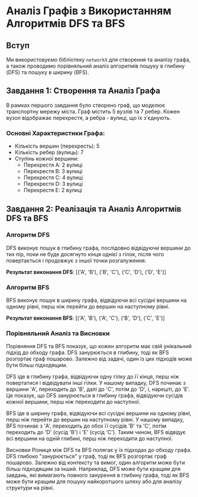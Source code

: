 # Аналіз Графів з Використанням Алгоритмів DFS та BFS

## Вступ
Ми використовуємо бібліотеку `networkX` для створення та аналізу графа, а також проводимо порівняльний аналіз алгоритмів пошуку в глибину (DFS) та пошуку в ширину (BFS).

## Завдання 1: Створення та Аналіз Графа

В рамках першого завдання було створено граф, що моделює транспортну мережу міста. Граф містить 5 вузлів та 7 ребер. Кожен вузол відображає перехрестя, а ребра - вулиці, що їх з'єднують.

### Основні Характеристики Графа:
- Кількість вершин (перехресть): 5
- Кількість ребер (вулиць): 7
- Ступінь кожної вершини:
  - Перехрестя A: 2 вулиці
  - Перехрестя B: 3 вулиці
  - Перехрестя C: 4 вулиці
  - Перехрестя D: 3 вулиці
  - Перехрестя E: 2 вулиці

## Завдання 2: Реалізація та Аналіз Алгоритмів DFS та BFS

### Алгоритм DFS
DFS виконує пошук в глибину графа, послідовно відвідуючи вершини до тих пір, поки не буде досягнуто кінця однієї з гілок, після чого повертається і продовжує з іншої точки розгалуження.

**Результат виконання DFS**: [('A', 'B'), ('B', 'C'), ('C', 'D'), ('D', 'E')]

### Алгоритм BFS
BFS виконує пошук в ширину графа, відвідуючи всі сусідні вершини на одному рівні, перш ніж перейти до вершин на наступному рівні.

**Результат виконання BFS**: [('A', 'B'), ('A', 'C'), ('B', 'D'), ('C', 'E')]

### Порівняльний Аналіз та Висновки
Порівняння DFS та BFS показує, що кожен алгоритм має свій унікальний підхід до обходу графа. DFS занурюється в глибину, тоді як BFS розгортає граф пошарово. Залежно від задачі, один із цих підходів може бути більш підходящим. 

DFS іде в глибину графа, відвідуючи одну гілку до її кінця, перш ніж повертатися і відвідувати інші гілки. У нашому випадку, DFS починає з вершини 'A', переходить до 'B', далі до 'C', потім до 'D', і, нарешті, до 'E'. Це показує, що DFS занурюється в глибину графа, відвідуючи сусідів кожної вершини, перш ніж переходити до наступної.

BFS іде в ширину графа, відвідуючи всі сусідні вершини на одному рівні, перш ніж перейти до вершин на наступному рівні. У нашому випадку, BFS починає з 'A', переходить до обох її сусідів 'B' та 'C', потім переходить до 'D' (сусід 'B') і 'E' (сусід 'C'). Таким чином, BFS відвідує всі вершини на одній глибині, перш ніж переходити до наступної.

Висновки
Різниця між DFS та BFS полягає у їх підходах до обходу графа. DFS глибоко "занурюється" у граф, тоді як BFS розгортає граф пошарово. Залежно від контексту та вимог, один алгоритм може бути більш підходящим за інший. Наприклад, DFS може бути кращим для завдань, які вимагають повного занурення в глибину графа, тоді як BFS може бути кращим для пошуку найкоротшого шляху або для аналізу структури на рівні.
